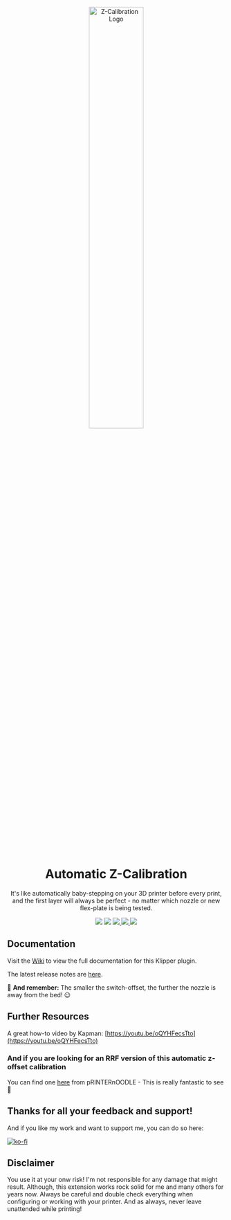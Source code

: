 <p align="center">
  <img src="https://repository-images.githubusercontent.com/365369551/ef2987a7-0faf-4844-91c9-f221e4112b4d" alt='Z-Calibration Logo' width='50%'>
  <h1 align="center">Automatic Z-Calibration</h1>
</p>

<p align="center">
It's like automatically baby-stepping on your 3D printer before every print, and the first layer will
always be perfect - no matter which nozzle or new flex-plate is being tested.
</p>

<p align="center">
    <a><img src="https://img.shields.io/github/last-commit/Bradford1040/kiauh"></a>
    <img src="https://img.shields.io/github/release/Bradford1040/klipper_z_calibration?display_name=tag&style=flat-square">
  </a>
  <a aria-label="Stars" href="https://github.com/Bradford1040/klipper_z_calibration/stargazers">
    <img src="https://img.shields.io/github/stars/Bradford1040/klipper_z_calibration?style=flat-square">
  </a>
  <a aria-label="Forks" href="https://github.com/Bradford1040/klipper_z_calibration/network/members">
    <img src="https://img.shields.io/github/forks/Bradford1040/klipper_z_calibration?style=flat-square">
  </a>
  <a aria-label="License" href="https://github.com/Bradford1040/klipper_z_calibration/blob/master/LICENSE">
    <img src="https://img.shields.io/github/license/Bradford1040/klipper_z_calibration?style=flat-square">
  </a>
</p>

## Documentation

Visit the [Wiki](https://github.com/Bradford1040/klipper_z_calibration/wiki) to view the full documentation for this Klipper plugin.

The latest release notes are [here](https://github.com/Bradford1040/klipper_z_calibration/wiki/Changelog).

:pushpin: **And remember:** The smaller the switch-offset, the further the
 nozzle is away from the bed! :wink:

## Further Resources

A great how-to video by Kapman: [https://youtu.be/oQYHFecsTto](https://youtu.be/oQYHFecsTto)

### And if you are looking for an RRF version of this automatic z-offset calibration

You can find one [here](https://github.com/pRINTERnOODLE/Auto-Z-calibration-for-RRF-3.3-or-later-and-Klicky-Probe) from pRINTERnOODLE - This is really fantastic to see :tada:

## Thanks for all your feedback and support!

And if you like my work and want to support me, you can do so here:

[![ko-fi](https://ko-fi.com/img/githubbutton_sm.svg)](https://ko-fi.com/X8X1C0DTD)

## Disclaimer

You use it at your onw risk! I'm not responsible for any damage that might result. Although,
this extension works rock solid for me and many others for years now. Always be careful
and double check everything when configuring or working with your printer. And as always,
never leave unattended while printing!
